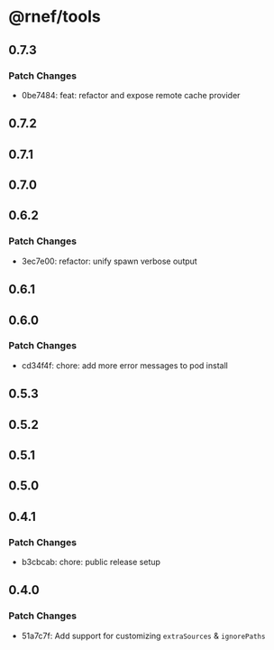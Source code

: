 # @rnef/tools

## 0.7.3

### Patch Changes

- 0be7484: feat: refactor and expose remote cache provider

## 0.7.2

## 0.7.1

## 0.7.0

## 0.6.2

### Patch Changes

- 3ec7e00: refactor: unify spawn verbose output

## 0.6.1

## 0.6.0

### Patch Changes

- cd34f4f: chore: add more error messages to pod install

## 0.5.3

## 0.5.2

## 0.5.1

## 0.5.0

## 0.4.1

### Patch Changes

- b3cbcab: chore: public release setup

## 0.4.0

### Patch Changes

- 51a7c7f: Add support for customizing `extraSources` & `ignorePaths`
